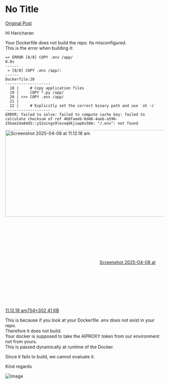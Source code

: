 # No Title

[Original Post](https://discourse.onlinedegree.iitm.ac.in/t/171141/433)

<p>Hi Haricharan</p>
<p>Your Dockerfile does not build the repo. Its misconfigured.<br>
This is the error when building it:</p>
<pre><code class="lang-auto">=&gt; ERROR [8/8] COPY .env /app/                                                                                                                         0.0s
------
 &gt; [8/8] COPY .env /app/:
------
Dockerfile:20
--------------------
  18 |     # Copy application files
  19 |     COPY *.py /app/
  20 | &gt;&gt;&gt; COPY .env /app/
  21 |     
  22 |     # Explicitly set the correct binary path and use `sh -c`
--------------------
ERROR: failed to solve: failed to compute cache key: failed to calculate checksum of ref 468faeeb-6d46-4aeb-a590-25bae24a84d5::y52oingx9lezoq9kjiwp6v58m: "/.env": not found
</code></pre>
<p><div class="lightbox-wrapper"><a class="lightbox" href="https://europe1.discourse-cdn.com/flex013/uploads/iitm/original/3X/8/4/84ca6c44a889d9afdd688d56fd169d99cb74a573.png" data-download-href="/uploads/short-url/iWIIlgMm6iiSN3X2eus14cfi7sL.png?dl=1" title="Screenshot 2025-04-08 at 11.12.18 am"><img src="https://europe1.discourse-cdn.com/flex013/uploads/iitm/optimized/3X/8/4/84ca6c44a889d9afdd688d56fd169d99cb74a573_2_690x276.png" alt="Screenshot 2025-04-08 at 11.12.18 am" data-base62-sha1="iWIIlgMm6iiSN3X2eus14cfi7sL" width="690" height="276" srcset="https://europe1.discourse-cdn.com/flex013/uploads/iitm/optimized/3X/8/4/84ca6c44a889d9afdd688d56fd169d99cb74a573_2_690x276.png, https://europe1.discourse-cdn.com/flex013/uploads/iitm/original/3X/8/4/84ca6c44a889d9afdd688d56fd169d99cb74a573.png 1.5x, https://europe1.discourse-cdn.com/flex013/uploads/iitm/original/3X/8/4/84ca6c44a889d9afdd688d56fd169d99cb74a573.png 2x" data-dominant-color="2E2C2B"><div class="meta"><svg class="fa d-icon d-icon-far-image svg-icon" aria-hidden="true"><use href="#far-image"></use></svg><span class="filename">Screenshot 2025-04-08 at 11.12.18 am</span><span class="informations">754×302 41 KB</span><svg class="fa d-icon d-icon-discourse-expand svg-icon" aria-hidden="true"><use href="#discourse-expand"></use></svg></div></a></div></p>
<p>This is because if you look at your Dockerfile .env does not exist in your repo.<br>
Therefore it does not build.<br>
Your docker is supposed to take the AIPROXY token from our environment not from yours.<br>
This is passed dynamically at runtime of the Docker.</p>
<p>Since it fails to build, we cannot evaluate it.</p>
<p>Kind regards</p>

![Image](https://europe1.discourse-cdn.com/flex013/uploads/iitm/optimized/3X/8/4/84ca6c44a889d9afdd688d56fd169d99cb74a573_2_690x276.png)